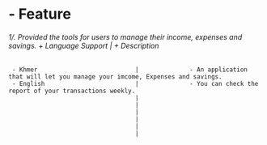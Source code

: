 # - Feature
###### 1/. Provided the tools for users to manage their income, expenses and savings.  + Language Support                  |            + Description
     - Khmer                           |              - An application that will let you manage your imcome, Expenses and savings.
     - English                         |              - You can check the report of your transactions weekly.       
                                       |
                                       |
                                       |
                                       |
                                       |
                                       |                            


